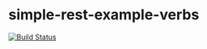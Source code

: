 # simple-rest-example-verbs

[![Build Status](https://travis-ci.org/leandrocgsi/simple-rest-example-verbs.svg?branch=master)](https://travis-ci.org/leandrocgsi/simple-rest-example-verbs)